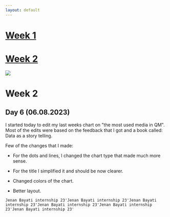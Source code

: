 ```yaml
---
layout: default
---
```


# [Week 1](./another-page.html)
# [Week 2](./another-page.html)


<img src="https://seeklogo.com/images/Q/qatar-museum-logo-304B742416-seeklogo.com.png">

# Week 2

## Day 6 (06.08.2023)

I started today to edit my last weeks chart on "the most used media in QM". Most of the edits were based on the feedback that I got and a book called: Data as a story telling. 

Few of the changes that I made:

* For the dots and lines, I changed the chart type that made much more sense.
  
* For the title I simplified it and should be now clearer.
  
* Changed colors of the chart.
* Better layout.




```
Jenan Bayati internship 23'Jenan Bayati internship 23'Jenan Bayati internship 23'Jenan Bayati internship 23'Jenan Bayati internship 23'Jenan Bayati internship 23'
```
